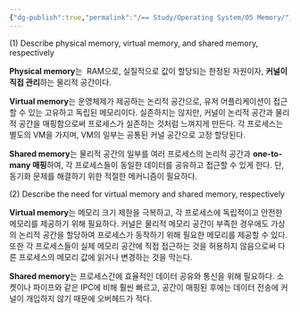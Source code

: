 ```yaml
---
{"dg-publish":true,"permalink":"/== Study/Operating System/05 Memory/","created":"2024-12-09T14:09:40.000+09:00","updated":"2025-04-20T01:29:48.687+09:00"}
---
```


(1) Describe physical memory, virtual memory, and shared memory, respectively

**Physical memory**는  RAM으로, 실질적으로 값이 할당되는 한정된 자원이자, **커널이 직접 관리**하는 물리적 공간이다.

**Virtual memory**는 운영체제가 제공하는 논리적 공간으로, 유저 어플리케이션이 접근할 수 있는 고유하고 독립된 메모리이다. 실존하지는 않지만, 커널이 논리적 공간과 물리적 공간을 매핑함으로써 프로세스가 실존하는 것처럼 느껴지게 만든다.
각 프로세스는 별도의 VM을 가지며, VM의 일부는 공통된 커널 공간으로 고정 할당된다.

**Shared memory**는 물리적 공간의 일부를 여러 프로세스의 논리적 공간과 **one-to-many 매핑**하여, 각 프로세스들이 동일한 데이터를 공유하고 접근할 수 있게 한다. 단, 동기화 문제를 해결하기 위한 적절한 메커니즘이 필요하다.


(2) Describe the need for virtual memory and shared memory, respectively

**Virtual memory**는 메모리 크기 제한을 극복하고, 각 프로세스에 독립적이고 안전한 메모리를 제공하기 위해 필요하다. 커널은 물리적 메모리 공간이 부족한 경우에도 가상의 논리적 공간을 할당하여 프로세스가 동작하기 위해 필요한 메모리를 제공할 수 있다. 또한 각 프로세스들이 실제 메모리 공간에 직접 접근하는 것을 허용하지 않음으로써 다른 프로세스의 메모리 값에 읽거나 변경하는 것을 막는다.

**Shared memory**는 프로세스간에 효율적인 데이터 공유와 통신을 위해 필요하다. 소켓이나 파이프와 같은 IPC에 비해 훨씬 빠르고, 공간이 매핑된 후에는 데이터 전송에 커널이 개입하지 않기 때문에 오버헤드가 적다.

